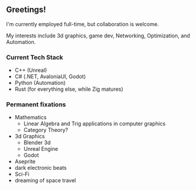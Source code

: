 ## Greetings!

I'm currently employed full-time, but collaboration is welcome.

My interests include 3d graphics, game dev, Networking, Optimization, and Automation.

### Current Tech Stack

- C++ (Unreal)
- C# (.NET, AvaloniaUI, Godot)
- Python (Automation)
- Rust (for everything else, while Zig matures)

### Permanent fixations

- Mathematics
  - Linear Algebra and Trig applications in computer graphics
  - Category Theory?
- 3d Graphics
  - Blender 3d
  - Unreal Engine
  - Godot
- Aseprite
- dark electronic beats
- Sci-Fi
- dreaming of space travel
